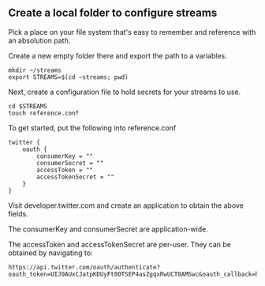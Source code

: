 ## Create a local folder to configure streams

Pick a place on your file system that's easy to remember and reference with an absolution path.

Create a new empty folder there and export the path to a variables.

    mkdir ~/streams
    export STREAMS=$(cd ~streams; pwd)

Next, create a configuration file to hold secrets for your streams to use.
  
    cd $STREAMS
    touch reference.conf
  
To get started, put the following into reference.conf

    twitter {
        oauth {
            consumerKey = ""
            consumerSecret = ""
            accessToken = ""
            accessTokenSecret = ""
        }
    }

Visit developer.twitter.com and create an application to obtain the above fields.

The consumerKey and consumerSecret are application-wide.

The accessToken and accessTokenSecret are per-user.  They can be obtained by navigating to:

    https://api.twitter.com/oauth/authenticate?oauth_token=UIJ0AUxCJatpKDUyFt0OTSEP4asZgqxRwUCT0AMSwc&oauth_callback=http%3A%2F%2Foauth.streamstutorial.w2odata.com%3A8080%2Fsocialauthdemo%2FsocialAuthSuccessAction.do


